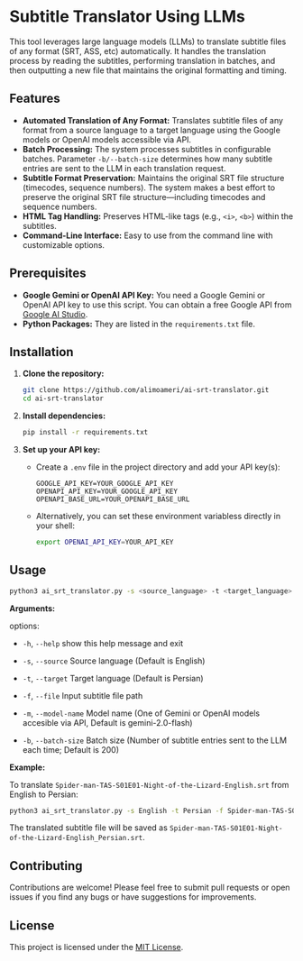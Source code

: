 # Subtitle Translator Using LLMs

This tool leverages large language models (LLMs) to translate subtitle files of any format (SRT, ASS, etc) automatically. It handles the translation process by reading the subtitles, performing translation in batches, and then outputting a new file that maintains the original formatting and timing.

## Features

*   **Automated Translation of Any Format:** Translates subtitle files of any format from a source language to a target language using the Google models or OpenAI models accessible via API.
*   **Batch Processing:** The system processes subtitles in configurable batches. Parameter `-b/--batch-size` determines how many subtitle entries are sent to the LLM in each translation request.
*   **Subtitle Format Preservation:**  Maintains the original SRT file structure (timecodes, sequence numbers). The system makes a best effort to preserve the original SRT file structure—including timecodes and sequence numbers.
*   **HTML Tag Handling:**  Preserves HTML-like tags (e.g., `<i>`, `<b>`) within the subtitles.
*   **Command-Line Interface:**  Easy to use from the command line with customizable options.

## Prerequisites

*   **Google Gemini or OpenAI API Key:** You need a Google Gemini or OpenAI API key to use this script.  You can obtain a free Google API from [Google AI Studio](https://aistudio.google.com/).
*   **Python Packages:** They are listed in the `requirements.txt` file.

## Installation

1.  **Clone the repository:**

    ```bash
    git clone https://github.com/alimoameri/ai-srt-translator.git
    cd ai-srt-translator
    ```

2.  **Install dependencies:**

    ```bash
    pip install -r requirements.txt
    ```

3.  **Set up your API key:**

    *   Create a `.env` file in the project directory and add your API key(s):

        ```
        GOOGLE_API_KEY=YOUR_GOOGLE_API_KEY
        OPENAPI_API_KEY=YOUR_GOOGLE_API_KEY
        OPENAPI_BASE_URL=YOUR_OPENAPI_BASE_URL
        ```

    *   Alternatively, you can set these environment variabless directly in your shell:
        ```bash
        export OPENAI_API_KEY=YOUR_API_KEY
        ```

## Usage

```bash
python3 ai_srt_translator.py -s <source_language> -t <target_language> -f <input_srt_file>
```

**Arguments:**

options:
  * `-h`, `--help`            show this help message and exit

  * `-s`, `--source`
                        Source language (Default is English)

  * `-t`, `--target`
                        Target language (Default is Persian)

  * `-f`, `--file` Input subtitle file path

  * `-m`, `--model-name`
                        Model name (One of Gemini or OpenAI models accesible via API, Default is gemini-2.0-flash)

  * `-b`, `--batch-size`
                        Batch size (Number of subtitle entries sent to the LLM each time; Default is 200)

**Example:**

To translate `Spider-man-TAS-S01E01-Night-of-the-Lizard-English.srt` from English to Persian:

```bash
python3 ai_srt_translator.py -s English -t Persian -f Spider-man-TAS-S01E01-Night-of-the-Lizard-English.srt
```

The translated subtitle file will be saved as `Spider-man-TAS-S01E01-Night-of-the-Lizard-English_Persian.srt`.


## Contributing

Contributions are welcome!  Please feel free to submit pull requests or open issues if you find any bugs or have suggestions for improvements.

## License

This project is licensed under the [MIT License](LICENSE).
